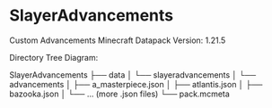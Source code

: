 # SlayerAdvancements

Custom Advancements Minecraft Datapack
Version: 1.21.5

Directory Tree Diagram:

SlayerAdvancements
├── data
│   └── slayeradvancements
│       └── advancements
│           ├── a_masterpiece.json
│           ├── atlantis.json
│           ├── bazooka.json
│           └── ... (more .json files)
└── pack.mcmeta

                                                                            
